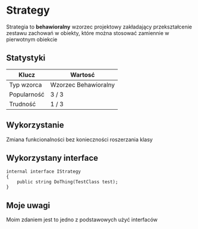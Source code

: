 # **Strategy**
Strategia to **behawioralny** wzorzec projektowy zakładający przekształcenie zestawu zachowań w obiekty, które można stosować zamiennie w pierwotnym obiekcie

## Statystyki

| Klucz | Wartosć |
| ------| --------|
| Typ wzorca | Wzorzec Behawioralny |
| Popularność | 3 / 3 |
| Trudność | 1 / 3 |


## Wykorzystanie

Zmiana funkcionalności bez konieczności roszerzania klasy
## Wykorzystany interface


```
internal interface IStrategy
{
    public string DoThing(TestClass test);
}
```

## Moje uwagi

Moim zdaniem jest to jedno z podstawowych użyć interfaców